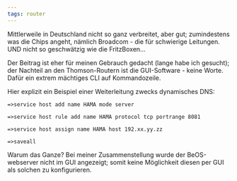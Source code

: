 ```yaml
---
tags: router
---
```

Mittlerweile in Deutschland nicht so ganz verbreitet, aber gut; zumindestens was die Chips angeht, nämlich Broadcom - die für schwierige Leitungen. UND nicht so geschwätzig wie die FritzBoxen...

Der Beitrag ist eher für meinen Gebrauch gedacht (lange habe ich gesucht); der Nachteil an den Thomson-Routern ist die GUI-Software - keine Worte. Dafür ein extrem mächtiges CLI auf Kommandozeile.

Hier explizit ein Beispiel einer Weiterleitung zwecks dynamisches DNS:
```
=>service host add name HAMA mode server

=>service host rule add name HAMA protocol tcp portrange 8081

=>service host assign name HAMA host 192.xx.yy.zz

=>saveall
```
Warum das Ganze? Bei meiner Zusammenstellung wurde der BeOS-webserver nicht im GUI angezeigt; somit keine Möglichkeit diesen per GUI als solchen zu konfigurieren.
